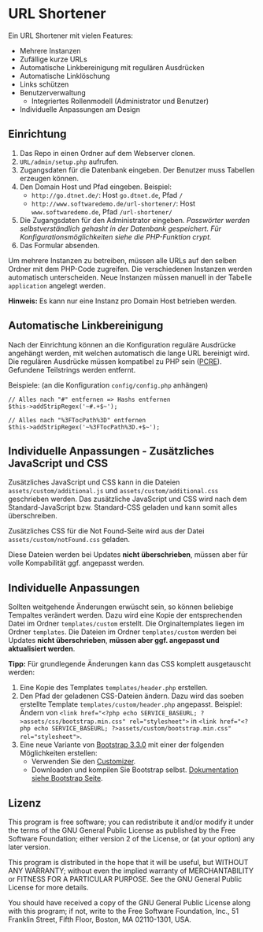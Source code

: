 URL Shortener
=============

Ein URL Shortener mit vielen Features:

- Mehrere Instanzen
- Zufällige kurze URLs
- Automatische Linkbereinigung mit regulären Ausdrücken
- Automatische Linklöschung
- Links schützen
- Benutzerverwaltung
	- Integriertes Rollenmodell (Administrator und Benutzer)
- Individuelle Anpassungen am Design

Einrichtung
-----------

1. Das Repo in einen Ordner auf dem Webserver clonen.
2. `URL/admin/setup.php` aufrufen.
3. Zugangsdaten für die Datenbank eingeben. Der Benutzer muss Tabellen erzeugen können.
4. Den Domain Host und Pfad eingeben. Beispiel:
	- `http://go.dtnet.de/`: Host `go.dtnet.de`, Pfad `/`
	- `http://www.softwaredemo.de/url-shortener/`: Host `www.softwaredemo.de`, Pfad `/url-shortener/`
5. Die Zugangsdaten für den Administrator eingeben. *Passwörter werden selbstverständlich gehasht in der Datenbank gespeichert. Für Konfigurationsmöglichkeiten siehe die PHP-Funktion crypt.*
6. Das Formular absenden.

Um mehrere Instanzen zu betreiben, müssen alle URLs auf den selben Ordner mit dem PHP-Code zugreifen. Die verschiedenen Instanzen werden automatisch unterscheiden. Neue Instanzen müssen manuell in der Tabelle `application` angelegt werden.

**Hinweis:** Es kann nur eine Instanz pro Domain Host betrieben werden.

Automatische Linkbereinigung
----------------------------

Nach der Einrichtung können an die Konfiguration reguläre Ausdrücke angehängt werden, mit welchen automatisch die lange URL bereinigt wird. Die regulären Ausdrücke müssen kompatibel zu PHP sein ([PCRE](http://php.net/manual/de/book.pcre.php)). Gefundene Teilstrings werden entfernt.

Beispiele: (an die Konfiguration `config/config.php` anhängen)

    // Alles nach "#" entfernen => Hashs entfernen
    $this->addStripRegex('~#.+$~');
    
    // Alles nach "%3FTocPath%3D" entfernen
    $this->addStripRegex('~%3FTocPath%3D.+$~');

Individuelle Anpassungen - Zusätzliches JavaScript und CSS
----------------------------------------------------------

Zusätzliches JavaScript und CSS kann in die Dateien `assets/custom/additional.js` und `assets/custom/additional.css` geschrieben werden. Das zusätzliche JavaScript und CSS wird nach dem Standard-JavaScript bzw. Standard-CSS geladen und kann somit alles überschreiben.

Zusätzliches CSS für die Not Found-Seite wird aus der Datei `assets/custom/notFound.css` geladen.

Diese Dateien werden bei Updates **nicht überschrieben**, müssen aber für volle Kompabilität ggf. angepasst werden.

Individuelle Anpassungen
------------------------

Sollten weitgehende Änderungen erwüscht sein, so können beliebige Tempaltes verändert werden. Dazu wird eine Kopie der entsprechenden Datei im Ordner `templates/custom` erstellt. Die Orginaltemplates liegen im Ordner `templates`. Die Dateien im Ordner `templates/custom` werden bei Updates **nicht überschrieben**, **müssen aber ggf. angepasst und aktualisiert werden**.

**Tipp:** Für grundlegende Änderungen kann das CSS komplett ausgetauscht werden:

1. Eine Kopie des Templates `templates/header.php` erstellen.
2. Den Pfad der geladenen CSS-Dateien ändern. Dazu wird das soeben erstellte Template `templates/custom/header.php` angepasst. Beispiel: Ändern von `<link href="<?php echo SERVICE_BASEURL; ?>assets/css/bootstrap.min.css" rel="stylesheet">` in `<link href="<?php echo SERVICE_BASEURL; ?>assets/custom/bootstrap.min.css" rel="stylesheet">`.
3. Eine neue Variante von [Bootstrap 3.3.0](http://getbootstrap.com/) mit einer der folgenden Möglichkeiten erstellen:
	- Verwenden Sie den [Customizer](http://getbootstrap.com/customize/).
	- Downloaden und kompilen Sie Bootstrap selbst. [Dokumentation siehe Bootstrap Seite](http://getbootstrap.com/getting-started/#grunt).

Lizenz
------

This program is free software; you can redistribute it and/or
modify it under the terms of the GNU General Public License
as published by the Free Software Foundation; either version 2
of the License, or (at your option) any later version.

This program is distributed in the hope that it will be useful,
but WITHOUT ANY WARRANTY; without even the implied warranty of
MERCHANTABILITY or FITNESS FOR A PARTICULAR PURPOSE.  See the
GNU General Public License for more details.

You should have received a copy of the GNU General Public License
along with this program; if not, write to the Free Software
Foundation, Inc., 51 Franklin Street, Fifth Floor, Boston, MA  02110-1301, USA.